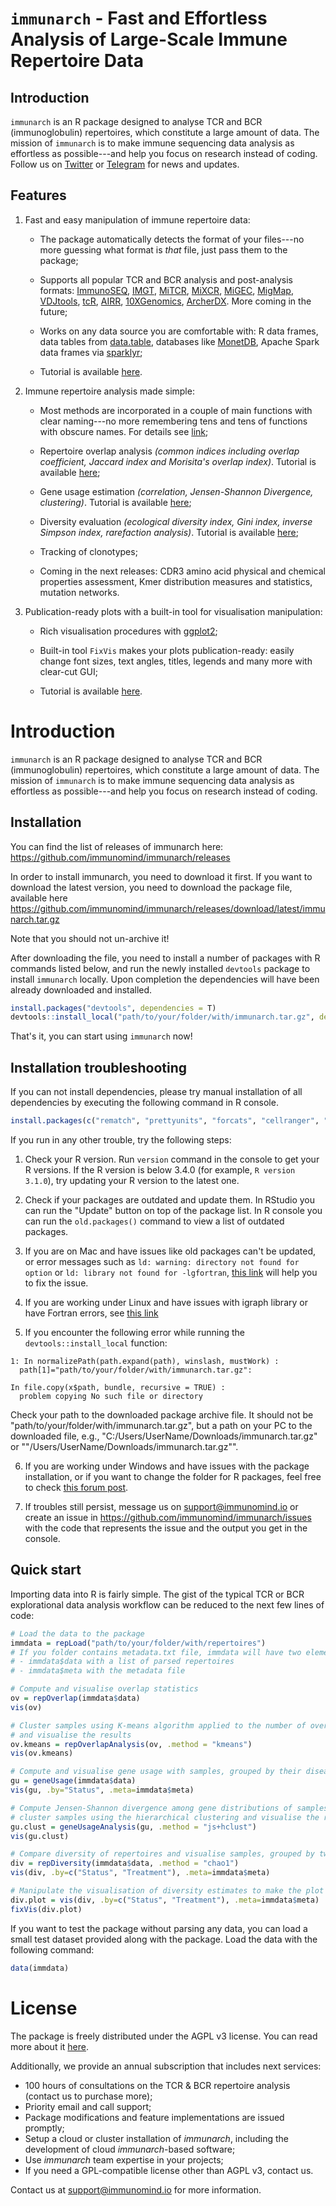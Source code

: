 # `immunarch` - Fast and Effortless Analysis of Large-Scale Immune Repertoire Data

## Introduction
`immunarch` is an R package designed to analyse TCR and BCR (immunoglobulin) repertoires, which constitute a large amount of data. The mission of `immunarch` is to make immune sequencing data analysis as effortless as possible---and help you focus on research instead of coding. Follow us on [Twitter](https://twitter.com/immunomind) or [Telegram](https://t.me/immunomind) for news and updates.

## Features
1. Fast and easy manipulation of immune repertoire data:

    + The package automatically detects the format of your files---no more guessing what format is *that* file, just pass them to the package;
  
    + Supports all popular TCR and BCR analysis and post-analysis formats: [ImmunoSEQ](https://www.adaptivebiotech.com/products-services/immunoseq/), [IMGT](http://www.imgt.org/IMGTindex/IMGTHighV-QUEST.php), [MiTCR](https://github.com/milaboratory/mitcr/), [MiXCR](https://milaboratory.com/software/mixcr/), [MiGEC](https://milaboratory.com/software/migec/), [MigMap](https://github.com/mikessh/migmap), [VDJtools](https://milaboratory.com/software/vdjtools/), [tcR](https://github.com/imminfo/tcr), [AIRR](http://docs.airr-community.org/en/latest/), [10XGenomics](https://support.10xgenomics.com/single-cell-vdj/datasets/), [ArcherDX](https://archerdx.com/immunoverse). More coming in the future;

    + Works on any data source you are comfortable with: R data frames, data tables from [data.table](http://r-datatable.com), databases like [MonetDB](https://github.com/MonetDB), Apache Spark data frames via [sparklyr](https://spark.rstudio.com/);
    
    + Tutorial is available [here](https://immunarch.com/articles/2_data.html).

2. Immune repertoire analysis made simple:

    + Most methods are incorporated in a couple of main functions with clear naming---no more remembering tens and tens of functions with obscure names. For details see [link](https://immunarch.com/articles/3_basic_analysis.html);

    + Repertoire overlap analysis *(common indices including overlap coefficient, Jaccard index and Morisita's overlap index)*. Tutorial is available [here](https://immunarch.com/articles/4_overlap.html);
  
    + Gene usage estimation *(correlation, Jensen-Shannon Divergence, clustering)*. Tutorial is available [here](https://immunarch.com/articles/5_gene_usage.html);

    + Diversity evaluation *(ecological diversity index, Gini index, inverse Simpson index, rarefaction analysis)*. Tutorial is available [here](https://immunarch.com/articles/6_diversity.html);

    + Tracking of clonotypes;
    
    + Coming in the next releases: CDR3 amino acid physical and chemical properties assessment, Kmer distribution measures and statistics, mutation networks.

3. Publication-ready plots with a built-in tool for visualisation manipulation: 

    + Rich visualisation procedures with [ggplot2](https://ggplot2.tidyverse.org/);
  
    + Built-in tool `FixVis` makes your plots publication-ready: easily change font sizes, text angles, titles, legends and many more with clear-cut GUI;
    
    + Tutorial is available [here](https://immunarch.com/articles/7_fixvis.html).

# Introduction
`immunarch` is an R package designed to analyse TCR and BCR (immunoglobulin) repertoires, which constitute a large amount of data. The mission of `immunarch` is to make immune sequencing data analysis as effortless as possible---and help you focus on research instead of coding.

## Installation
You can find the list of releases of immunarch here: https://github.com/immunomind/immunarch/releases

In order to install immunarch, you need to download it first. If you want to download the latest version, you need to download the package file, available here https://github.com/immunomind/immunarch/releases/download/latest/immunarch.tar.gz

Note that you should not un-archive it!

After downloading the file, you need to install a number of packages with R commands listed below, and run the newly installed `devtools` package to install `immunarch` locally. Upon completion the dependencies will have been already downloaded and installed.
```r
install.packages("devtools", dependencies = T)
devtools::install_local("path/to/your/folder/with/immunarch.tar.gz", dependencies=T)
```

That's it, you can start using `immunarch` now!

## Installation troubleshooting
If you can not install dependencies, please try manual installation of all dependencies by executing the following command in R console.
```r
install.packages(c("rematch", "prettyunits", "forcats", "cellranger", "progress", "zip", "backports", "ellipsis", "zeallot", "SparseM", "MatrixModels", "sp", "haven", "curl", "readxl", "openxlsx", "minqa", "nloptr", "RcppEigen", "utf8", "vctrs", "carData", "pbkrtest", "quantreg", "maptools", "rio", "lme4", "labeling", "munsell", "cli", "fansi", "pillar", "viridis", "car", "ellipse", "flashClust", "leaps", "scatterplot3d", "modeltools", "DEoptimR", "digest", "gtable", "lazyeval", "rlang", "scales", "tibble", "viridisLite", "withr", "assertthat", "glue", "magrittr", "pkgconfig", "R6", "tidyselect", "BH", "plogr", "purrr", "ggsci", "cowplot", "ggsignif", "polynom", "fastcluster", "plyr", "abind", "dendextend", "FactoMineR", "mclust", "flexmix", "prabclus", "diptest", "robustbase", "kernlab", "GlobalOptions", "shape", "colorspace", "stringi", "hms", "clipr", "crayon", "httpuv", "mime", "jsonlite", "xtable", "htmltools", "sourcetools", "later", "promises", "gridBase", "RColorBrewer", "yaml", "ggplot2", "dplyr", "dtplyr", "dbplyr", "data.table", "gridExtra", "ggpubr", "heatmap3", "ggrepel", "reshape2", "DBI", "factoextra", "fpc", "circlize", "tidyr", "Rtsne", "readr", "shiny", "shinythemes", "treemap", "igraph", "airr", "ggseqlogo", "UpSetR", "stringr", "ggalluvial", "Rcpp"))
```


If you run in any other trouble, try the following steps:

1. Check your R version. Run `version` command in the console to get your R versions. If the R version is below 3.4.0 (for example, `R version 3.1.0`), try updating your R version to the latest one.

2. Check if your packages are outdated and update them. In RStudio you can run the "Update" button on top of the package list. In R console you can run the `old.packages()` command to view a list of outdated packages.

3. If you are on Mac and have issues like old packages can't be updated, or error messages such as `ld: warning: directory not found for option` or `ld: library not found for -lgfortran`, [this link](https://thecoatlessprofessor.com/programming/rcpp-rcpparmadillo-and-os-x-mavericks--lgfortran-and--lquadmath-error/) will help you to fix the issue.

4. If you are working under Linux and have issues with igraph library or have 
Fortran errors, see [this link](https://ashokragavendran.wordpress.com/2017/10/24/error-installing-rigraph-unable-to-load-shared-object-igraph-so-libgfortran-so-4-cannot-open-shared-object-file-no-such-file-or-directory/)

5. If you encounter the following error while running the `devtools::install_local` function:

```
1: In normalizePath(path.expand(path), winslash, mustWork) :
  path[1]="path/to/your/folder/with/immunarch.tar.gz":

In file.copy(x$path, bundle, recursive = TRUE) :
  problem copying No such file or directory
```

Check your path to the downloaded package archive file. It should not be "path/to/your/folder/with/immunarch.tar.gz", but a path on your PC to the downloaded file, e.g., "C:/Users/UserName/Downloads/immunarch.tar.gz" or ""/Users/UserName/Downloads/immunarch.tar.gz"".

6. If you are working under Windows and have issues with the package installation, or if you want to change the folder for R packages, feel free to check [this forum post](https://community.rstudio.com/t/help-regarding-package-installation-renviron-rprofile-r-libs-r-libs-site-and-r-libs-user-oh-my/13888/8).

7. If troubles still persist, message us on support@immunomind.io or create an issue in https://github.com/immunomind/immunarch/issues with the code that represents the issue and the output you get in the console.

## Quick start
Importing data into R is fairly simple. The gist of the typical TCR or BCR explorational data analysis workflow can be reduced to the next few lines of code:
```r
# Load the data to the package
immdata = repLoad("path/to/your/folder/with/repertoires")
# If you folder contains metadata.txt file, immdata will have two elements:
# - immdata$data with a list of parsed repertoires
# - immdata$meta with the metadata file

# Compute and visualise overlap statistics
ov = repOverlap(immdata$data)
vis(ov)

# Cluster samples using K-means algorithm applied to the number of overlapped clonotypes
# and visualise the results
ov.kmeans = repOverlapAnalysis(ov, .method = "kmeans")
vis(ov.kmeans)

# Compute and visualise gene usage with samples, grouped by their disease status
gu = geneUsage(immdata$data)
vis(gu, .by="Status", .meta=immdata$meta)

# Compute Jensen-Shannon divergence among gene distributions of samples, 
# cluster samples using the hierarchical clustering and visualise the results
gu.clust = geneUsageAnalysis(gu, .method = "js+hclust")
vis(gu.clust)

# Compare diversity of repertoires and visualise samples, grouped by two parameters
div = repDiversity(immdata$data, .method = "chao1")
vis(div, .by=c("Status", "Treatment"), .meta=immdata$meta)

# Manipulate the visualisation of diversity estimates to make the plot publication-ready
div.plot = vis(div, .by=c("Status", "Treatment"), .meta=immdata$meta)
fixVis(div.plot)
```

If you want to test the package without parsing any data, you can load a small test dataset provided along with the package. Load the data with the following command:

```r
data(immdata)
```

# License

The package is freely distributed under the AGPL v3 license. You can read more about it [here](https://tldrlegal.com/license/gnu-affero-general-public-license-v3-(agpl-3.0)).

Additionally, we provide an annual subscription that includes next services:

- 100 hours of consultations on the TCR & BCR repertoire analysis (contact us to purchase more);
- Priority email and call support;
- Package modifications and feature implementations are issued promptly; 
- Setup a cloud or cluster installation of *immunarch*, including the development of cloud *immunarch*-based software;
- Use *immunarch* team expertise in your projects;
- If you need a GPL-compatible license other than AGPL v3, contact us.

Contact us at support@immunomind.io for more information.
